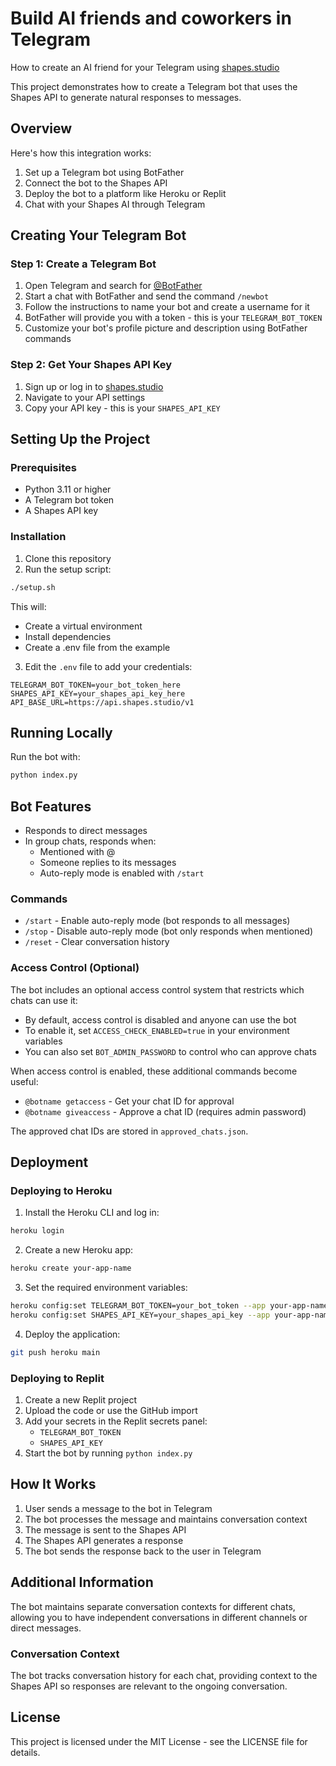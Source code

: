 # Build AI friends and coworkers in Telegram

How to create an AI friend for your Telegram using [shapes.studio](https://shapes.studio)

This project demonstrates how to create a Telegram bot that uses the Shapes API to generate natural responses to messages.

## Overview

Here's how this integration works:

1. Set up a Telegram bot using BotFather
2. Connect the bot to the Shapes API
3. Deploy the bot to a platform like Heroku or Replit
4. Chat with your Shapes AI through Telegram

## Creating Your Telegram Bot

### Step 1: Create a Telegram Bot

1. Open Telegram and search for [@BotFather](https://t.me/botfather)
2. Start a chat with BotFather and send the command `/newbot`
3. Follow the instructions to name your bot and create a username for it
4. BotFather will provide you with a token - this is your `TELEGRAM_BOT_TOKEN`
5. Customize your bot's profile picture and description using BotFather commands

### Step 2: Get Your Shapes API Key

1. Sign up or log in to [shapes.studio](https://shapes.studio)
2. Navigate to your API settings
3. Copy your API key - this is your `SHAPES_API_KEY`

## Setting Up the Project

### Prerequisites

- Python 3.11 or higher
- A Telegram bot token
- A Shapes API key

### Installation

1. Clone this repository
2. Run the setup script:

```bash
./setup.sh
```

This will:
- Create a virtual environment
- Install dependencies
- Create a .env file from the example

3. Edit the `.env` file to add your credentials:

```
TELEGRAM_BOT_TOKEN=your_bot_token_here
SHAPES_API_KEY=your_shapes_api_key_here
API_BASE_URL=https://api.shapes.studio/v1
```

## Running Locally

Run the bot with:

```bash
python index.py
```

## Bot Features

- Responds to direct messages
- In group chats, responds when:
  - Mentioned with @
  - Someone replies to its messages
  - Auto-reply mode is enabled with `/start`
  
### Commands

- `/start` - Enable auto-reply mode (bot responds to all messages)
- `/stop` - Disable auto-reply mode (bot only responds when mentioned)
- `/reset` - Clear conversation history

### Access Control (Optional)

The bot includes an optional access control system that restricts which chats can use it:

- By default, access control is disabled and anyone can use the bot
- To enable it, set `ACCESS_CHECK_ENABLED=true` in your environment variables
- You can also set `BOT_ADMIN_PASSWORD` to control who can approve chats

When access control is enabled, these additional commands become useful:
- `@botname getaccess` - Get your chat ID for approval
- `@botname giveaccess` - Approve a chat ID (requires admin password)

The approved chat IDs are stored in `approved_chats.json`.

## Deployment

### Deploying to Heroku

1. Install the Heroku CLI and log in:

```bash
heroku login
```

2. Create a new Heroku app:

```bash
heroku create your-app-name
```

3. Set the required environment variables:

```bash
heroku config:set TELEGRAM_BOT_TOKEN=your_bot_token --app your-app-name
heroku config:set SHAPES_API_KEY=your_shapes_api_key --app your-app-name
```

4. Deploy the application:

```bash
git push heroku main
```

### Deploying to Replit

1. Create a new Replit project
2. Upload the code or use the GitHub import
3. Add your secrets in the Replit secrets panel:
   - `TELEGRAM_BOT_TOKEN`
   - `SHAPES_API_KEY`
4. Start the bot by running `python index.py`

## How It Works

1. User sends a message to the bot in Telegram
2. The bot processes the message and maintains conversation context
3. The message is sent to the Shapes API
4. The Shapes API generates a response
5. The bot sends the response back to the user in Telegram

## Additional Information

The bot maintains separate conversation contexts for different chats, allowing you to have independent conversations in different channels or direct messages.

### Conversation Context

The bot tracks conversation history for each chat, providing context to the Shapes API so responses are relevant to the ongoing conversation.

## License

This project is licensed under the MIT License - see the LICENSE file for details.